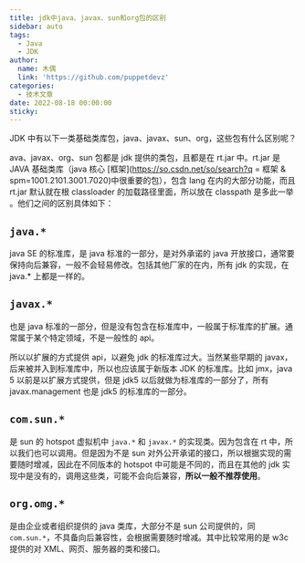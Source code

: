 ```yaml
---
title: jdk中java、javax、sun和org包的区别
sidebar: auto
tags:
  - Java
  - JDK
author:
  name: 木偶
  link: 'https://github.com/puppetdevz'
categories:
  - 技术文章
date: 2022-08-18 00:00:00
sticky:
---
```




JDK 中有以下一类基础类库包，java、javax、sun、org，这些包有什么区别呢？

<!-- more -->

ava、javax、org、sun 包都是 jdk 提供的类包，且都是在 rt.jar 中。rt.jar 是 JAVA 基础类库（java 核心 [框架](https://so.csdn.net/so/search?q = 框架 & spm=1001.2101.3001.7020)中很重要的包），包含 lang 在内的大部分功能，而且 rt.jar 默认就在根 classloader 的加载路径里面，所以放在 classpath 是多此一举 。他们之间的区别具体如下：

## `java.*`

java SE 的标准库，是 java 标准的一部分，是对外承诺的 java 开放接口，通常要保持向后兼容，一般不会轻易修改。包括其他厂家的在内，所有 jdk 的实现，在 java.* 上都是一样的。

## `javax.*`

也是 java 标准的一部分，但是没有包含在标准库中，一般属于标准库的扩展。通常属于某个特定领域，不是一般性的 api。

所以以扩展的方式提供 api，以避免 jdk 的标准库过大。当然某些早期的 javax，后来被并入到标准库中，所以也应该属于新版本 JDK 的标准库。比如 jmx，java 5 以前是以扩展方式提供，但是 jdk5 以后就做为标准库的一部分了，所有 javax.management 也是 jdk5 的标准库的一部分。

## `com.sun.*`

是 sun 的 hotspot 虚拟机中 `java.*` 和 `javax.*` 的实现类。因为包含在 rt 中，所以我们也可以调用。但是因为不是 sun 对外公开承诺的接口，所以根据实现的需要随时增减，因此在不同版本的 hotspot 中可能是不同的，而且在其他的 jdk 实现中是没有的，调用这些类，可能不会向后兼容，**所以一般不推荐使用**。

## `org.omg.*`

是由企业或者组织提供的 java 类库，大部分不是 sun 公司提供的，同 `com.sun.*`，不具备向后兼容性，会根据需要随时增减。其中比较常用的是 w3c 提供的对 XML、网页、服务器的类和接口。
